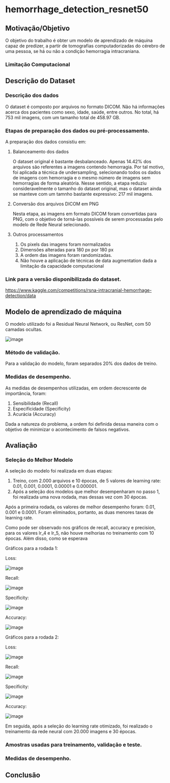 # hemorrhage_detection_resnet50

## Motivação/Objetivo
O objetivo do trabalho é obter um modelo de aprendizado de máquina capaz de predizer, a partir de tomografias computadorizadas do cérebro de uma pessoa, se há ou não a condição hemorragia intracraniana.

### Limitação Computacional

## Descrição do Dataset


### Descrição dos dados
O dataset é composto por arquivos no formato DICOM. Não há informações acerca dos pacientes como sexo, idade, saúde, entre outros.
No total, há 753 mil imagens, com um tamanho total de 458.97 GB.

### Etapas de preparação dos dados ou pré-processamento.
A preparação dos dados consistiu em:
1. Balanceamento dos dados

   O dataset original é bastante desbalanceado. Apenas 14.42% dos arquivos são referentes a imagens contendo hemorragia.
   Por tal motivo, foi aplicada a técnica de undersampling, selecionando todos os dados de imagens com hemorragia e o mesmo número de imagens sem hemorragias de forma aleatória.
   Nesse sentido, a etapa reduziu consideravelmente o tamanho do dataset original, mas o dataset ainda se manteve com um tamnho bastante expressivo: 217 mil imagens.

2. Conversão dos arquivos DICOM em PNG

   Nesta etapa, as imagens em formato DICOM foram convertidas para PNG, com o objetivo de torná-las possíveis de serem processadas pelo modelo de Rede Neural selecionado.

3. Outros processamentos
   1. Os pixels das imagens foram normalizados
   2. Dimensões alteradas para 180 px por 180 px
   3. A ordem das imagens foram randomizadas.
   4. Não houve a aplicação de técnicas de data augmentation dada a limitação da capacidade computacional


### Link para a versão disponibilizada do dataset.
https://www.kaggle.com/competitions/rsna-intracranial-hemorrhage-detection/data

## Modelo de aprendizado de máquina
O modelo utilizado foi a Residual Neural Network, ou ResNet, com 50 camadas ocultas.

![image](https://github.com/JoaoVictorNunes/hemorrhage_detection_resnet50/assets/83786352/e9cbe02f-6806-4abe-8bd3-bfa666068059)


### Método de validação.

Para a validação do modelo, foram separados 20% dos dados de treino.

### Medidas de desempenho.

As medidas de desempenhos utilizadas, em ordem decrescente de importância, foram:
1. Sensibilidade (Recall)
2. Especificidade (Specificity) 
3. Acurácia (Accuracy)

Dada a natureza do problema, a ordem foi definida dessa maneira com o objetivo de minimizar o acontecimento de falsos negativos. 

## Avaliação

### Seleção do Melhor Modelo

A seleção do modelo foi realizada em duas etapas:
1. Treino, com 2.000 arquivos e 10 épocas, de 5 valores de learning rate: 0.01, 0.001, 0.0001, 0.00001 e 0.000001.
2. Após a seleção dos modelos que melhor desempenharam no passo 1, foi realizada uma nova rodada, mas dessas vez com 30 épocas.

Após a primeira rodada, os valores de melhor desempenho foram: 0.01, 0.001 e 0.0001. Foram eliminados, portanto, as duas menores taxas de learning rate.

Como pode ser observado nos gráficos de recall, accuracy e precision, para os valores lr_4 e lr_5, não houve melhorias no treinamento com 10 épocas.
Além disso, como se esperava


Gráficos para a rodada 1:

Loss:

![image](https://github.com/JoaoVictorNunes/hemorrhage_detection_resnet50/assets/83786352/ec6321c7-2aa3-4045-99bd-c49da8df14f1)

Recall:

![image](https://github.com/JoaoVictorNunes/hemorrhage_detection_resnet50/assets/83786352/feb794f6-4c7f-4395-9210-468d853d316d)

Specificity:

![image](https://github.com/JoaoVictorNunes/hemorrhage_detection_resnet50/assets/83786352/3ded60a8-002d-4e14-aa79-7ea6962cbced)

Accuracy:

![image](https://github.com/JoaoVictorNunes/hemorrhage_detection_resnet50/assets/83786352/85229f5b-fe96-451b-8081-be72a104c687)

Gráficos para a rodada 2:

Loss:

![image](https://github.com/JoaoVictorNunes/hemorrhage_detection_resnet50/assets/83786352/1f40c6a3-c622-460e-894c-30dd203e8b8f)

Recall:

![image](https://github.com/JoaoVictorNunes/hemorrhage_detection_resnet50/assets/83786352/692bab45-da3f-4e3c-b072-aaeb01db4ee1)

Specificity:

![image](https://github.com/JoaoVictorNunes/hemorrhage_detection_resnet50/assets/83786352/d914d288-74c0-40ab-bb42-7947f7f9fd20)

Accuracy:

![image](https://github.com/JoaoVictorNunes/hemorrhage_detection_resnet50/assets/83786352/f71645d6-87bb-468a-8518-07a895970ef0)

Em seguida, após a seleção do learning rate otimizado, foi realizado o treinamento da rede neural com 20.000 imagens e 30 épocas.

### Amostras usadas para treinamento, validação e teste.

### Medidas de desempenho.


## Conclusão
